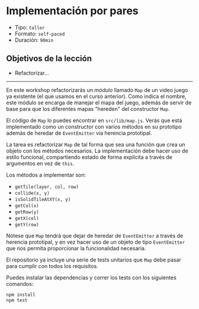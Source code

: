 # Implementación por pares

* Tipo: `taller`
* Formato: `self-paced`
* Duración: `90min`

## Objetivos de la lección

* Refactorizar...

***

En este workshop refactorizarás un _módulo_ llamado `Map` de un video juego
ya existente (el que usamos en el curso anterior). Como indica el nombre, este
módulo se encarga de manejar el mapa del juego, además de servir de base para
que los diferentes mapas "hereden" del constructor `Map`.

El código de `Map` lo puedes encontrar en `src/lib/map.js`. Verás que está
implementado como un constructor con varios métodos en su prototipo además de
heredar de `EventEmitter` via herencia prototipal.

La tarea es refactorizar `Map` de tal forma que sea una función que crea un
objeto con los métodos necesarios. La implementación debe hacer
uso de estilo funcional, compartiendo estado de forma explícita a través de
argumentos en vez de `this`.

Los métodos a implementar son:

* `getTile(layer, col, row)`
* `collide(x, y)`
* `isSolidTileAtXY(x, y)`
* `getCol(x)`
* `getRow(y)`
* `getX(col)`
* `getY(row)`

Nótese que `Map` tendrá que dejar de heredar de `EventEmitter` a través de
herencia prototipal, y en vez hacer uso de un objeto de tipo `EventEmitter` que
nos permita proporcionar la funcionalidad necesaria.

El repositorio ya incluye una serie de tests unitarios que `Map` debe pasar
para cumplir con todos los requisitos.

Puedes instalar las dependencias y correr los tests con los siguientes comandos:

```sh
npm install
npm test
```
